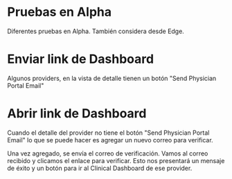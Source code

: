 # Pruebas en Alpha

Diferentes pruebas en Alpha. También considera desde Edge.

# Enviar link de Dashboard

Algunos providers, en la vista de detalle tienen un botón "Send Physician Portal Email"

# Abrir link de Dashboard

Cuando el detalle del provider no tiene el botón "Send Physician Portal Email" lo que se puede hacer es agregar un nuevo correo para verificar.

Una vez agregado, se envía el correo de verificación. Vamos al correo recibido y clicamos el enlace para verificar. Esto nos presentará un mensaje de éxito y un botón para ir al Clinical Dashboard de ese provider.